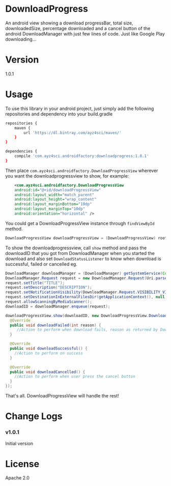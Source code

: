 # DownloadProgress
An android view showing a download progressBar, total size, downloadedSize, percentage downloaded and a cancel button of the android DownloadManager with just few lines of code. Just like Google Play downloading...

# Version

1.0.1


# Usage
To use this library in your android project, just simply add the following repositories and dependency into your build.gradle

```sh
repositories {
    maven {
        url 'https://dl.bintray.com/ayz4sci/maven/'
    }
}

dependencies {
    compile 'com.ayz4sci.androidfactory:downloadprogress:1.0.1'
}
```

Then place `com.ayz4sci.androidfactory.DownloadProgressView` wherever you want the downloadprogressview to show, for example:

```xml
    <com.ayz4sci.androidfactory.DownloadProgressView
    android:id="@+id/downloadProgressView"
    android:layout_width="match_parent"
    android:layout_height="wrap_content"
    android:layout_marginBottom="10dp"
    android:layout_marginTop="10dp"
    android:orientation="horizontal" />
```

You could get a DownloadProgressView instance through `findViewById` method.

```java
DownloadProgressView downloadProgressView = (DownloadProgressView) rootView.findViewById(R.id.downloadProgressView);
```
To show the downloadprogressview, call `show` method and pass the downloadID that you got from DownloadManager when you started the download and also set `DownloadStatusListener` to know when download is successful, failed or cancelled eg.
```java
DownloadManager downloadManager = (DownloadManager) getSystemService(Context.DOWNLOAD_SERVICE);
DownloadManager.Request request = new DownloadManager.Request(Uri.parse("YOUR_DOWNLOAD_URL"));
request.setTitle("TITLE");
request.setDescription("DESCRIPTION");
request.setNotificationVisibility(DownloadManager.Request.VISIBILITY_VISIBLE_NOTIFY_COMPLETED);
request.setDestinationInExternalFilesDir(getApplicationContext(), null, "DOWNLOAD_FILE_NAME.mp4");
request.allowScanningByMediaScanner();
downloadID = downloadManager.enqueue(request);

downloadProgressView.show(downloadID, new DownloadProgressView.DownloadStatusListener() {
  @Override
  public void downloadFailed(int reason) {
     //Action to perform when download fails, reason as returned by DownloadManager.COLUMN_REASON
  }

  @Override
  public void downloadSuccessful() {
    //Action to perform on success
  }

  @Override
  public void downloadCancelled() {
    //Action to perform when user press the cancel button
  }
});
```


That's all. DownloadProgressView will handle the rest!

# Change Logs

### v1.0.1

Initial version

# License

Apache 2.0
